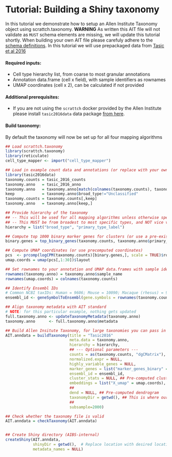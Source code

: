 # Tutorial: Building a Shiny taxonomy 

In this tutorial we demonstrate how to setup an Allen Institute Taxonomy object using scrattch.taxonomy. **WARNING** As written this AIT file will not validate as `MUST` schema elements are missing, we will update this tutorial shortly. When building your own AIT file please carefuly adhere to the [schema definitions](https://github.com/AllenInstitute/AllenInstituteTaxonomy/tree/main/schema). In this tutorial we will use prepackaged data from [Tasic et al 2016](https://www.nature.com/articles/nn.4216)

#### Required inputs:

* Cell type hierarchy list, from coarse to most granular annotations
* Annotation data.frame (cell x field), with sample identifiers as rownames
* UMAP coordinates (cell x 2), can be calculated if not provided

#### Additional prerequisites:

* If you are not using the `scrattch` docker provided by the Allen Institute please install `tasic2016data` data package [from here](https://github.com/AllenInstitute/tasic2016data/).

#### Build taxonomy:

By default the taxonomy will now be set up for all four mapping algorithms

```R
## Load scrattch.taxonomy
library(scrattch.taxonomy)
library(reticulate)
cell_type_mapper <- import("cell_type_mapper")

## Load in example count data and annotations (or replace with your own)
library(tasic2016data)
taxonomy.counts = tasic_2016_counts
taxonomy.anno   = tasic_2016_anno
taxonomy.anno   = taxonomy.anno[match(colnames(taxonomy.counts), taxonomy.anno$sample_name),]
keep            = taxonomy.anno$broad_type!="Unclassified"
taxonomy.counts = taxonomy.counts[,keep]
taxonomy.anno   = taxonomy.anno[keep,]

## Provide hierarchy of the taxonomy
## -- This will be used for all mapping algorithms unless otherwise specified
## -- This MUST be from broadest to most specific types, and NOT vice versa
hierarchy = list("broad_type", "primary_type_label")

## Compute top 1000 binary marker genes for clusters (or use a pre-existing vector)
binary.genes = top_binary_genes(taxonomy.counts, taxonomy.anno$primary_type_label, 1000)

## Compute UMAP coordinates (or use precomputed coordinates)
pcs  <- prcomp(logCPM(taxonomy.counts)[binary.genes,], scale = TRUE)$rotation
umap.coords = umap(pcs[,1:30])$layout

## Set rownames to your annotation and UMAP data.frames with sample identifiers (Required!)
rownames(taxonomy.anno) = taxonomy.anno$sample_name
rownames(umap.coords) = colnames(taxonomy.counts)

## Identify Ensembl IDs 
# Common NCBI taxIDs: Human = 9606; Mouse = 10090; Macaque (rhesus) = 9544; Marmoset = 9483
ensembl_id <- geneSymbolToEnsembl(gene.symbols = rownames(taxonomy.counts), ncbi.taxid = 10090)

## Align taxonomy metadata with AIT standard
# NOTE: for this particular example, nothing gets updated
full.taxonomy.anno <- updateTaxonomyMetadata(taxonomy.anno)
taxonomy.anno      <- full.taxonomy.anno$metadata

## Build Allen Insitute Taxonomy, for large taxonomies you can pass in tpm and cluster_stats if pre-computed.
AIT.anndata = buildTaxonomy(title = "Tasic2016"
                            meta.data = taxonomy.anno,
                            hierarchy = hierarchy,
                            ## --- Optional parameters ---
                            counts = as(taxonomy.counts, "dgCMatrix"),
                            normalized.expr = NULL,
                            highly_variable_genes = NULL,
                            marker_genes = list("marker_genes_binary" = binary.genes),
                            ensembl_id = ensembl_id,
                            cluster_stats = NULL, ## Pre-computed cluster stats
                            embeddings = list("X_umap" = umap.coords),
                            ##
                            dend = NULL, ## Pre-computed dendrogram
                            taxonomyDir = getwd(), ## This is where our taxonomy will be created
                            ##
                            subsample=2000)

## Check whether the taxonomy file is valid
AIT.anndata = checkTaxonomy(AIT.anndata)


## Create Shiny directory (AIBS-internal)
createShiny(AIT.anndata,
            shinyDir = getwd(),  # Replace location with desired location for shiny directory output
            metadata_names = NULL)
```
